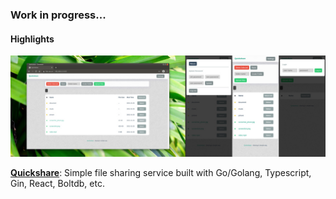 ### Work in progress...

#### Highlights

![Quickshare on desktop](./imgs/quickshare.jpeg)

**[Quickshare](https://github.com/ihexxa/quickshare)**: Simple file sharing service built with Go/Golang, Typescript, Gin, React, Boltdb, etc.

<!--
**ihexxa/ihexxa** is a ✨ _special_ ✨ repository because its `README.md` (this file) appears on your GitHub profile.

Here are some ideas to get you started:

- 🔭 I’m currently working on ...
- 🌱 I’m currently learning ...
- 👯 I’m looking to collaborate on ...
- 🤔 I’m looking for help with ...
- 💬 Ask me about ...
- 📫 How to reach me: ...
- 😄 Pronouns: ...
- ⚡ Fun fact: ...
-->
